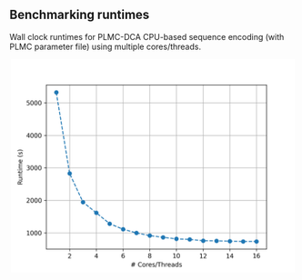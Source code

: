## Benchmarking runtimes

Wall clock runtimes for PLMC-DCA CPU-based sequence encoding (with PLMC parameter file) using multiple cores/threads.

<p align="center">
    <img src="../../.github/imgs/runtimes.png" alt="drawing" width="500"/>
</p>
